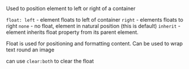 Used to position element to left or right of a container

``float: left`` - element floats to left of container
			``right`` - elements floats to right
			``none`` - no float, element in natural position (this is default)
			``inherit`` - element inherits float property from its parent element.

Float is used for positioning and formatting content. Can be used to wrap text round an image

can use ``clear:both`` to clear the float
